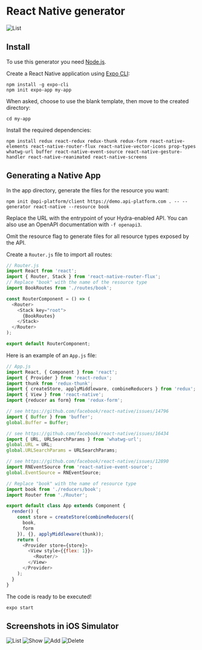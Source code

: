 # React Native generator

![List](images/react-native/create-client-react-native-list.png)

## Install

To use this generator you need [Node.js](https://nodejs.org/).

Create a React Native application using [Expo CLI](https://docs.expo.io/workflow/expo-cli/):

```console
npm install -g expo-cli
npm init expo-app my-app
```

When asked, choose to use the blank template, then move to the created directory:

```console
cd my-app
```

Install the required dependencies:

```console
npm install redux react-redux redux-thunk redux-form react-native-elements react-native-router-flux react-native-vector-icons prop-types whatwg-url buffer react-native-event-source react-native-gesture-handler react-native-reanimated react-native-screens
````

## Generating a Native App

In the app directory, generate the files for the resource you want:

```console
npm init @api-platform/client https://demo.api-platform.com . -- --generator react-native --resource book
```

Replace the URL with the entrypoint of your Hydra-enabled API.
You can also use an OpenAPI documentation with `-f openapi3`.

Omit the resource flag to generate files for all resource types exposed by the API.

Create a `Router.js` file to import all routes:

```javascript
// Router.js
import React from 'react';
import { Router, Stack } from 'react-native-router-flux';
// Replace "book" with the name of the resource type
import BookRoutes from './routes/book';

const RouterComponent = () => (
  <Router>
    <Stack key="root">
      {BookRoutes}
    </Stack>
  </Router>
);

export default RouterComponent;
```

Here is an example of an `App.js` file:

```javascript
// App.js
import React, { Component } from 'react';
import { Provider } from 'react-redux';
import thunk from 'redux-thunk';
import { createStore, applyMiddleware, combineReducers } from 'redux';
import { View } from 'react-native';
import {reducer as form} from 'redux-form';

// see https://github.com/facebook/react-native/issues/14796
import { Buffer } from 'buffer';
global.Buffer = Buffer;

// see https://github.com/facebook/react-native/issues/16434
import { URL, URLSearchParams } from 'whatwg-url';
global.URL = URL;
global.URLSearchParams = URLSearchParams;

// see https://github.com/facebook/react-native/issues/12890
import RNEventSource from 'react-native-event-source';
global.EventSource = RNEventSource;

// Replace "book" with the name of resource type
import book from './reducers/book';
import Router from './Router';

export default class App extends Component {
  render() {
    const store = createStore(combineReducers({
      book,
      form
    }), {}, applyMiddleware(thunk));
    return (
      <Provider store={store}>
        <View style={{flex: 1}}>
          <Router/>
        </View>
      </Provider>
    );
  }
}
```

The code is ready to be executed!

```console
expo start
```

## Screenshots in iOS Simulator

![List](images/react-native/create-client-react-native-list.png) ![Show](images/react-native/create-client-react-native-show.png)
![Add](images/react-native/create-client-react-native-add.png) ![Delete](images/react-native/create-client-react-native-delete.png)
